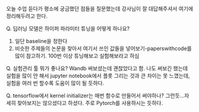 오늘 수업 듣다가 평소에 궁금했던 점들을 질문했는데 강사님이 잘 대답해주셔서 여기에 정리해두려고 한다.

Q. 딥러닝 모델은 하이퍼 파라미터 튜닝을 어떻게 하나요?

1. 일단 baseline을 정한다
2. 비슷한 주제들의 논문을 찾아서 여기서 쓰인 값들을 넣어보기-paperswithcode를 많이 참고하기. 100번 이상 튜닝해보고 실험해보라고 하심

Q. 실험관리 툴 뭐가 좋나요?
Wandb 써보셨는데 괜찮았다고 함. 나도 써보긴 했는데 실험을 많이 안 해서 jupyter notebook에서 플롯 그리는 것과 큰 차이는 못 느꼈는데, 실험을 여러 번 할수록 도움이 많이 될 듯하다.

Q. tensorflow에서 kernel initializer는 매번 함수로 만들어서 써야하나?
그런듯...자세히 찾아보지는 않으셨다고 하셨다. 주로 Pytorch를 사용하시는 듯하다.
